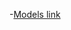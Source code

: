 -[Models link](https://www.youtube.com/redirect?event=video_description&redir_token=QUFFLUhqblJIWE01X1N1LUItdFU0cFdRQ0o2MXd2VHowQXxBQ3Jtc0tueHFyVTVzXzdDUmstR013MFQ5SFBJbW5rT0RneGtVTFJSaE9MTml2cjRjVVhjVFlnUUk0emZBRkgtT09WekdRbGt0alN6WjNub2ZsSkhmUGQ5bUNnaW44dGxmWmZ0SDExZ2dCN3dYeXc0dk1CN01SWQ&q=https%3A%2F%2Fapp.eraser.io%2Fworkspace%2FYtPqZ1VogxGy1jzIDkzj%3Forigin%3Dshare&v=9B4CvtzXRpc)
